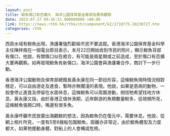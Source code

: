 ```yaml
---
layout: post
title: 鯨魚傷口有否擴大　海洋公園保育基金專家指要再觀察
date: 2023-07-27 09:45:51.000000000 +08:00
link: https://news.rthk.hk/rthk/ch/component/k2/1710775-20230727.htm
categories: rthk
---
```


西貢水域有鯨魚出現，漁護署強烈勸喻市民不要追蹤。香港海洋公園保育基金科學主任陳梓南在一個電台節目表示，本月22日開始收到市民的照片，顯示鯨魚背部有傷口，他說，有關傷口似在癒合，有可能是兩星期或之前造成，至於傷口有否擴大要再觀察。如再發現鯨魚有新傷口，海洋公園會與漁護署合作，商討下一步行動。

香港海洋公園動物及保育部總館長黃永康在同一節目形容，這條鯨魚現時情況相對穩定，可以自由游走及進食，暫時亦無擱淺的表現。他說，如果是患病的動物，一般會停止進食及停留在水面休息，這條鯨魚可以周圍游動，相信牠希望找地方休息。黃永康又指，由於香港正值休漁期，近岸群游的魚類數量較多，從視頻所見，這條鯨魚張開口時，嘴邊有很多魚。

黃永康呼籲市民放棄出海觀鯨的想法，因為鯨魚仍在復元中，需要休息。他說，從網上相片所見，一度有5至6艘船包圍鯨魚，距離亦非常近，由於鯨魚體型及力度都大，如果牠擺動身體，對船上的人會構成危險。

